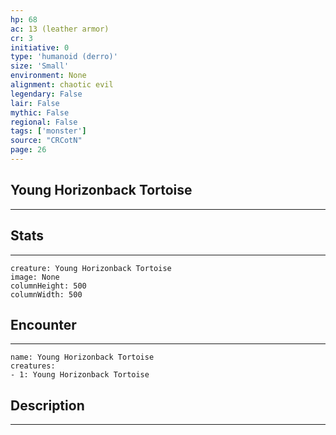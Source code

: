 ```yaml
---
hp: 68
ac: 13 (leather armor)
cr: 3
initiative: 0
type: 'humanoid (derro)'    
size: 'Small'
environment: None
alignment: chaotic evil
legendary: False
lair: False
mythic: False
regional: False
tags: ['monster']
source: "CRCotN"
page: 26
---
```


## Young Horizonback Tortoise
---



## Stats
---

```statblock
creature: Young Horizonback Tortoise
image: None
columnHeight: 500
columnWidth: 500
```

## Encounter
---

```encounter-table
name: Young Horizonback Tortoise
creatures:
- 1: Young Horizonback Tortoise
```

## Description
---




